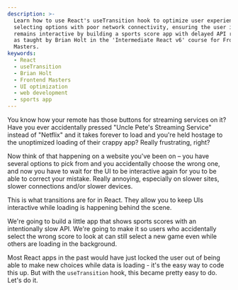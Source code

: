 ```yaml
---
description: >-
  Learn how to use React's useTransition hook to optimize user experience when
  selecting options with poor network connectivity, ensuring the user interface
  remains interactive by building a sports score app with delayed API responses,
  as taught by Brian Holt in the 'Intermediate React v6' course for Frontend
  Masters.
keywords:
  - React
  - useTransition
  - Brian Holt
  - Frontend Masters
  - UI optimization
  - web development
  - sports app
---
```


You know how your remote has those buttons for streaming services on it? Have you ever accidentally pressed "Uncle Pete's Streaming Service" instead of "Netflix" and it takes forever to load and you're held hostage to the unoptimized loading of their crappy app? Really frustrating, right?

Now think of that happening on a website you've been on – you have several options to pick from and you accidentally choose the wrong one, and now you have to wait for the UI to be interactive again for you to be able to correct your mistake. Really annoying, especially on slower sites, slower connections and/or slower devices.

This is what transitions are for in React. They allow you to keep UIs interactive while loading is happening behind the scene.

We're going to build a little app that shows sports scores with an intentionally slow API. We're going to make it so users who accidentally select the wrong score to look at can still select a new game even while others are loading in the background.

Most React apps in the past would have just locked the user out of being able to make new choices while data is loading - it's the easy way to code this up. But with the `useTransition` hook, this became pretty easy to do. Let's do it.
